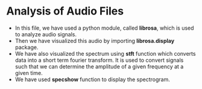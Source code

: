 # Analysis of Audio Files
<ul>
  <li>In this file, we have used a python module, called <b>librosa</b>, which is used to analyze audio signals.</li>
  <li>Then we have visualized this audio by importing <b>librosa.display</b> package.</li>
  <li>We have also visualized the spectrum using <b>stft</b> function which converts data into a short term fourier transform. It is used to convert signals such that we can determine the amplitude of a given frequency at a given time.</li>
  <li>We have used <b>specshow</b> function to display the spectrogram.</li>
